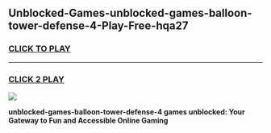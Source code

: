 
## Unblocked-Games-unblocked-games-balloon-tower-defense-4-Play-Free-hqa27
<h3>
<a href="https://premium76.site?title=unblocked-games-balloon-tower-defense-4&ref=23A">CLICK TO PLAY</a></h3>
<hr>

<h3>
<a href="https://premium76.site?title=unblocked-games-balloon-tower-defense-4&ref=23A">CLICK 2 PLAY</a>
  
</h3>

<a href="https://premium76.site?title=unblocked-games-balloon-tower-defense-4&ref=23A"><img src="https://clearcache.store/games.png"></a>


**unblocked-games-balloon-tower-defense-4 games unblocked: Your Gateway to Fun and Accessible Online Gaming**
